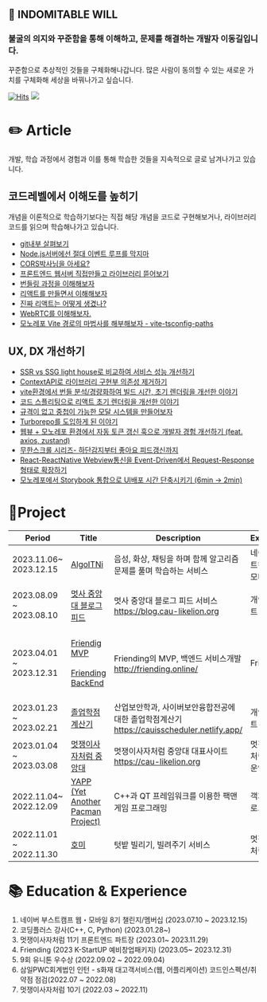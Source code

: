 ## 🚀 INDOMITABLE WILL

### 불굴의 의지와 꾸준함을 통해 이해하고, 문제를 해결하는 개발자 이동길입니다.

꾸준함으로 추상적인 것들을 구체화해나갑니다. 많은 사람이 동의할 수 있는 새로운 가치를 구체화해 세상을 바꿔나가고 싶습니다.

[![Hits](https://hits.seeyoufarm.com/api/count/incr/badge.svg?url=https%3A%2F%2Fgithub.com%2Fd0422%2Fhit-counter&count_bg=%23FF7F50&title_bg=%23555555&icon=soundcloud.svg&icon_color=%23FF7F50&title=d0422&edge_flat=false)](https://hits.seeyoufarm.com)
<a href="https://0422.tistory.com/"><img src="https://img.shields.io/badge/-Blog-coral?logo=Blogger&logoColor=white"/></a>

# ✏️ Article

개발, 학습 과정에서 경험과 이를 통해 학습한 것들을 지속적으로 글로 남겨나가고 있습니다.

## 코드레벨에서 이해도를 높히기

개념을 이론적으로 학습하기보다는 직접 해당 개념을 코드로 구현해보거나, 라이브러리 코드를 읽으며 학습해나가고 있습니다.

- [git내부 살펴보기](https://0422.tistory.com/290)<br>
- [Node.js서버에선 절대 이벤트 루프를 막지마](https://0422.tistory.com/305)<br>
- [CORS박사님을 아세요?](https://0422.tistory.com/307)<br>
- [프론트엔드 웹서버 직접만들고 라이브러리 뜯어보기](https://0422.tistory.com/312) <br>
- [번들링 과정을 이해해보자](https://0422.tistory.com/315) <br>
- [리액트를 만들면서 이해해보자](https://0422.tistory.com/317) <br>
- [진짜 리액트는 어떻게 생겼나?](https://0422.tistory.com/321)<br>
- [WebRTC를 이해해보자.](https://0422.tistory.com/324)<br>
- [모노레포 Vite 경로의 마법사를 해부해보자 - vite-tsconfig-paths](https://0422.tistory.com/358)

## UX, DX 개선하기

- [SSR vs SSG light house로 비교하여 서비스 성능 개선하기](https://0422.tistory.com/295)<br>
- [ContextAPI로 라이브러리 구현부 의존성 제거하기](https://0422.tistory.com/335)
- [vite환경에서 번들 분석/경량화하여 빌드 시간, 초기 렌더링을 개선한 이야기](https://0422.tistory.com/340)<br>
- [코드 스플리팅으로 리액트 초기 렌더링을 개선한 이야기](https://0422.tistory.com/341)<br>
- [규격이 없고 중첩이 가능한 모달 시스템을 만들어보자](https://0422.tistory.com/328)<br>
- [Turborepo를 도입하게 된 이야기](https://0422.tistory.com/344)<br>
- [웹뷰 + 모노레포 환경에서 자동 토큰 갱신 훅으로 개발자 경험 개선하기 (feat. axios, zustand)](https://0422.tistory.com/348)<br>
- [무한스크롤 시리즈- 하단감지부터 좋아요 피드갱신까지](https://0422.tistory.com/349)<br>
- [React-ReactNative Webview통신을 Event-Driven에서 Request-Response형태로 확장하기](https://0422.tistory.com/354)<br>
- [모노레포에서 Storybook 통합으로 UI배포 시간 단축시키기 (6min -> 2min)](https://0422.tistory.com/357)<br>

# 🚀Project

| Period                  | Title                                                                                                                                             | Description                                                                                | Experience                   | Tech Stack                                                                                    |
| ----------------------- | ------------------------------------------------------------------------------------------------------------------------------------------------- | ------------------------------------------------------------------------------------------ | ---------------------------- | --------------------------------------------------------------------------------------------- |
| 2023.11.06~ 2023.12.15  | [AlgoITNi](https://github.com/boostcampwm2023/web05-AlgoITNi)                                                                                     | 음성, 화상, 채팅을 하며 함께 알고리즘 문제를 풀며 학습하는 서비스                          | 네이버 부스트캠프 웹・모바일 | WebRTC, React Typescript, CRDT                                                                |
| 2023.08.09 ~ 2023.08.10 | [멋사 중앙대 블로그 피드](https://github.com/d0422/blog-cau-likelion)                                                                             | 멋사 중앙대 블로그 피드 서비스<br> https://blog.cau-likelion.org                           | 개인프로젝트                 | NextJS,Typescript, Vercel, Express, FCM(push notification)                                    |
| 2023.04.01 ~ 2023.12.31 | [Friendig MVP ](https://github.com/friending-online/friending-mvp)<br><br>[Friending BackEnd](https://github.com/friending-online/friending-back) | Friending의 MVP, 백엔드 서비스개발 <br>http://friending.online/                            | Friending                    | React, Typscript, Netlify<br><br> NodeJS, Express, TypeORM, EC2, S3, CodeDeploy, Jest, Docker |
| 2023.01.23 ~ 2023.02.21 | [졸업학점계산기](https://github.com/d0422/CAUIS-scheduler)                                                                                        | 산업보안학과, 사이버보안융합전공에 대한 졸업학점계산기 https://cauisscheduler.netlify.app/ | 개인프로젝트                 | React, Typescript                                                                             |
| 2023.01.04 ~ 2023.03.08 | [멋쟁이사자처럼 중앙대](https://github.com/cau-likelion-org/cau-likelion-next)                                                                    | 멋쟁이사자처럼 중앙대 대표사이트 <br>https://cau-likelion.org                              | 멋쟁이 사자처럼 11기 운영진  | Typescript,NextJS, Amazon Lambda, S3, CloudFront                                              |
| 2022.11.04~ 2022.12.09  | [YAPP (Yet Another Pacman Project)](https://github.com/d0422/yapp)                                                                                | C++과 QT 프레임워크를 이용한 팩맨 게임 프로그래밍                                          | 객체지향프로그래밍           | C++, QT                                                                                       |
| 2022.11.01 ~ 2022.11.30 | [호미](https://github.com/Hang-Jeong-Sal/Front-End)                                                                                               | 텃밭 빌리기, 빌려주기 서비스                                                               | 멋쟁이사자처럼 10기          | Typescript, NextJS, Amazon EC2, S3                                                            |

# 📚 Education & Experience

1.  네이버 부스트캠프 웹・모바일 8기 챌린지/멤버십 (2023.07.10 ~ 2023.12.15)
2.  코딩플러스 강사(C++, C, Python) (2023.01.28~)
3.  멋쟁이사자처럼 11기 프론트엔드 파트장 (2023.01~ 2023.11.29)
4.  Friending (2023 K-StartUP 예비창업패키지) (2023.05~ 2023.12.31)
5.  9회 유니톤 우수상 (2022.09.02 ~ 2022.09.04)
6.  삼일PWC회계법인 인턴 - s화재 대고객서비스(웹, 어플리케이션) 코드인스펙션/취약점 점검(2022.07 ~ 2022.08)
7.  멋쟁이사자처럼 10기 (2022.03 ~ 2022.11)
